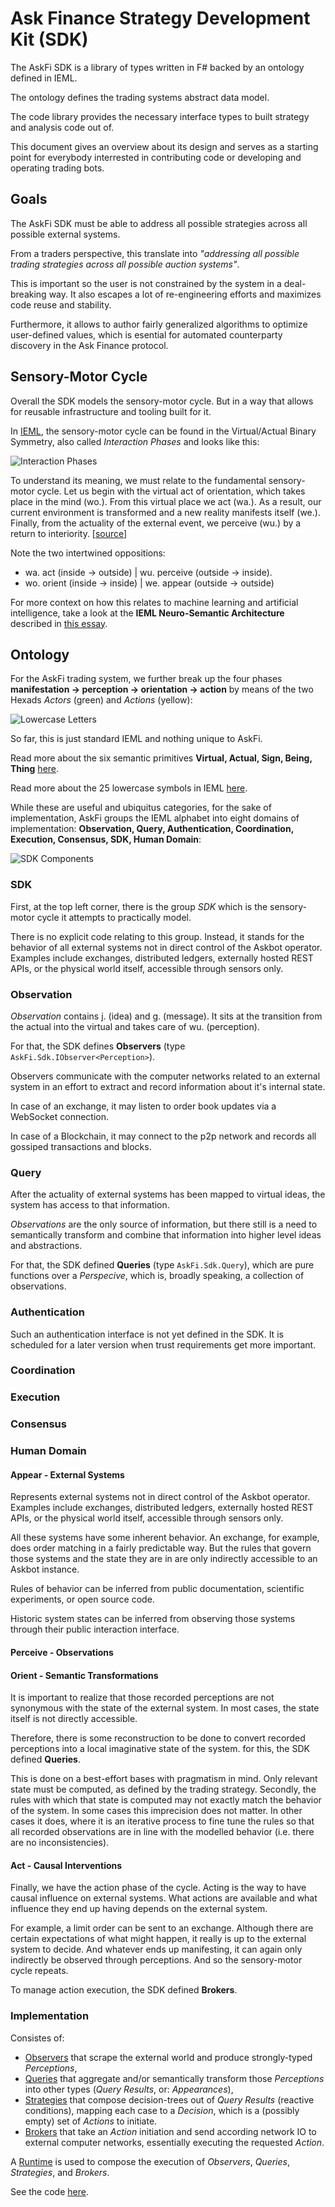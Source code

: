 # Ask Finance Strategy Development Kit (SDK)

The AskFi SDK is a library of types written in F# backed by an ontology defined in IEML.

The ontology defines the trading systems abstract data model.

The code library provides the necessary interface types to built strategy and analysis code out of.

This document gives an overview about its design and serves as a starting point for everybody interrested in contributing code or developing and operating trading bots.

## Goals

The AskFi SDK must be able to address all possible strategies across all possible external systems.

From a traders perspective, this translate into _"addressing all possible trading strategies across all possible auction systems"_.

This is important so the user is not constrained by the system in a deal-breaking way. It also escapes a lot of re-engineering efforts and maximizes code reuse and stability.

Furthermore, it allows to author fairly generalized algorithms to optimize user-defined values, which is esential for automated counterparty discovery in the Ask Finance protocol.

## Sensory-Motor Cycle

Overall the SDK models the sensory-motor cycle. But in a way that allows for reusable infrastructure and tooling built for it.

In [IEML](https://intlekt.io/ieml/), the sensory-motor cycle can be found in the Virtual/Actual Binary Symmetry, also called _Interaction Phases_ and looks like this:

![Interaction Phases](./images/interaction-phases.png)

To understand its meaning, we must relate to the fundamental sensory-motor cycle. Let us begin with the virtual act of orientation, which takes place in the mind (wo.). From this virtual place we act (wa.). As a result, our current environment is transformed and a new reality manifests itself (we.). Finally, from the actuality of the external event, we perceive (wu.) by a return to interiority. [[source](https://intlekt.io/25-basic-categories/)]

Note the two intertwined oppositions:

- wa. act (inside → outside)   |   wu. perceive (outside → inside).
- wo. orient (inside → inside) |   we. appear (outside → outside)

For more context on how this relates to machine learning and artificial intelligence, take a look at the **IEML Neuro-Semantic Architecture** described in [this essay](https://intlekt.io/2022/01/18/ieml-towards-a-paradigm-shift-in-artificial-intelligence/).

## Ontology

For the AskFi trading system, we further break up the four phases  **manifestation -> perception -> orientation -> action** by means of the two Hexads _Actors_ (green) and _Actions_ (yellow):

![Lowercase Letters](./images/letters.png)

So far, this is just standard IEML and nothing unique to AskFi.

Read more about the six semantic primitives **Virtual, Actual, Sign, Being, Thing** [here](https://intlekt.io/semantic-primitives/).

Read more about the 25 lowercase symbols in IEML [here](https://intlekt.io/25-basic-categories/).

While these are useful and ubiquitus categories, for the sake of implementation, AskFi groups the IEML alphabet into eight domains of implementation: **Observation, Query, Authentication, Coordination, Execution, Consensus, SDK, Human Domain**:

![SDK Components](./images/components.png)

### SDK

First, at the top left corner, there is the group _SDK_ which is the sensory-motor cycle it attempts to practically model.

There is no explicit code relating to this group. Instead, it stands for the behavior of all external systems not in direct control of the Askbot operator. Examples include exchanges, distributed ledgers, externally hosted REST APIs, or the physical world itself, accessible through sensors only.

### Observation

_Observation_ contains j. (idea) and g. (message). It sits at the transition from the actual into the virtual and takes care of wu. (perception).

For that, the SDK defines **Observers** (type `AskFi.Sdk.IObserver<Perception>`).

Observers communicate with the computer networks related to an external system in an effort to extract and record information about it's internal state.

In case of an exchange, it may listen to order book updates via a WebSocket connection.

In case of a Blockchain, it may connect to the p2p network and records all gossiped transactions and blocks.

### Query

After the actuality of external systems has been mapped to virtual ideas, the system has access to that information.

_Observations_ are the only source of information, but there still is a need to semantically transform and combine that information into higher level ideas and abstractions.

For that, the SDK defined **Queries** (type `AskFi.Sdk.Query`), which are pure functions over a _Perspecive_, which is, broadly speaking, a collection of observations.

### Authentication

Such an authentication interface is not yet defined in the SDK. It is scheduled for a later version when trust requirements get more important.

### Coordination

### Execution

### Consensus

### Human Domain

#### Appear - External Systems

Represents external systems not in direct control of the Askbot operator. Examples include exchanges, distributed ledgers, externally hosted REST APIs, or the physical world itself, accessible through sensors only.

All these systems have some inherent behavior. An exchange, for example, does order matching in a fairly predictable way. But the rules that govern those systems and the state they are in are only indirectly accessible to an Askbot instance.

Rules of behavior can be inferred from public documentation, scientific experiments, or open source code.

Historic system states can be inferred from observing those systems through their public interaction interface.

#### Perceive - Observations


#### Orient - Semantic Transformations

It is important to realize that those recorded perceptions are not synonymous with the state of the external system. In most cases, the state itself is not directly accessible.

Therefore, there is some reconstruction to be done to convert recorded perceptions into a local imaginative state of the system. for this, the SDK defined **Queries**.

This is done on a best-effort bases with pragmatism in mind. Only relevant state must be computed, as defined by the trading strategy. Secondly, the rules with which that state is computed may not exactly match the behavior of the system. In some cases this imprecision does not matter. In other cases it does, where it is an iterative process to fine tune the rules so that all recorded observations are in line with the modelled behavior (i.e. there are no inconsistencies).

#### Act - Causal Interventions

Finally, we have the action phase of the cycle. Acting is the way to have causal influence on external systems. What actions are available and what influence they end up having depends on the external system.

For example, a limit order can be sent to an exchange. Although there are certain expectations of what might happen, it really is up to the external system to decide. And whatever ends up manifesting, it can again only indirectly be observed through perceptions. And so the sensory-motor cycle repeats.

To manage action execution, the SDK defined **Brokers**.

### Implementation

Consistes of:

- [Observers](./observations.md) that scrape the external world and produce strongly-typed _Perceptions_,
- [Queries](./queries.md) that aggregate and/or semantically transform those _Perceptions_ into other types (_Query Results_, or: _Appearances_),
- [Strategies](./strategies.md) that compose decision-trees out of _Query Results_ (reactive conditions), mapping each case to a _Decision_, which is a (possibly empty) set of _Actions_ to initiate.
- [Brokers](./brokers.md) that take an _Action_ initiation and send according network IO to external computer networks, essentially executing the requested _Action_.

A [Runtime](https://github.com/BrunoZell/AskFi.Runtime) is used to compose the execution of _Observers_, _Queries_, _Strategies_, and _Brokers_.

See the code [here](../source/AskFi.Sdk.fs).

